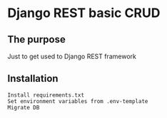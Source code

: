 # Django REST basic CRUD 

## The purpose
Just to get used to Django REST framework

## Installation
```
Install requirements.txt
Set environment variables from .env-template
Migrate DB 
```